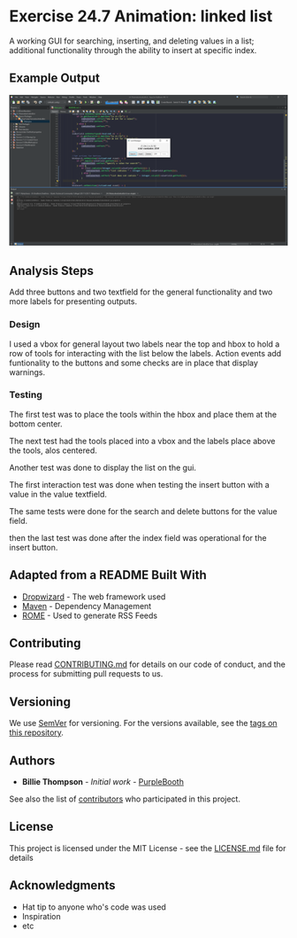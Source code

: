 # Exercise 24.7 Animation: linked list

A working GUI for searching, inserting, and deleting values in a list; additional functionality through the ability to insert at specific index.

## Example Output

![Sample Output](README.jpg)

## Analysis Steps

Add three buttons and two textfield for the general functionality and two more labels for presenting outputs.

### Design

I used a vbox for general layout two labels near the top and hbox to hold a row of tools for interacting with the list below the labels. Action events add funtionality to the buttons and some checks are in place that display warnings.

### Testing

The first test was to place the tools within the hbox and place them at the bottom center.

The next test had the tools placed into a vbox and the labels place above the tools, alos centered.

Another test was done to display the list on the gui.

The first interaction test was done when testing the insert button with a value in the value textfield.

The same tests were done for the search and delete buttons for the value field.

then the last test was done after the index field was operational for the insert button.

## Adapted from a README Built With

* [Dropwizard](http://www.dropwizard.io/1.0.2/docs/) - The web framework used
* [Maven](https://maven.apache.org/) - Dependency Management
* [ROME](https://rometools.github.io/rome/) - Used to generate RSS Feeds

## Contributing

Please read [CONTRIBUTING.md](https://gist.github.com/PurpleBooth/b24679402957c63ec426) for details on our code of conduct, and the process for submitting pull requests to us.

## Versioning

We use [SemVer](http://semver.org/) for versioning. For the versions available, see the [tags on this repository](https://github.com/your/project/tags). 

## Authors

* **Billie Thompson** - *Initial work* - [PurpleBooth](https://github.com/PurpleBooth)

See also the list of [contributors](https://github.com/your/project/contributors) who participated in this project.

## License

This project is licensed under the MIT License - see the [LICENSE.md](LICENSE.md) file for details

## Acknowledgments

* Hat tip to anyone who's code was used
* Inspiration
* etc
